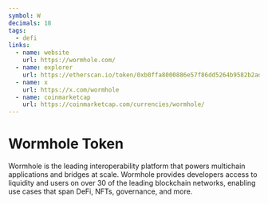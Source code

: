 ```yaml
---
symbol: W
decimals: 18
tags:
  - defi
links:
  - name: website
    url: https://wormhole.com/
  - name: explorer
    url: https://etherscan.io/token/0xb0ffa8000886e57f86dd5264b9582b2ad87b2b91
  - name: x
    url: https://x.com/wormhole
  - name: coinmarketcap
    url: https://coinmarketcap.com/currencies/wormhole/
---
```


# Wormhole Token

Wormhole is the leading interoperability platform that powers multichain applications and bridges at scale. Wormhole provides developers access to liquidity and users on over 30 of the leading blockchain networks, enabling use cases that span DeFi, NFTs, governance, and more.

